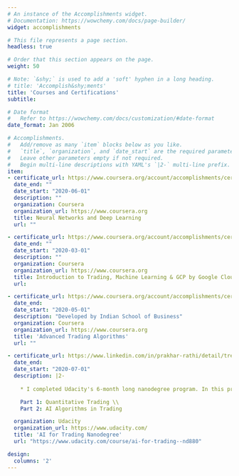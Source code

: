 ```yaml
---
# An instance of the Accomplishments widget.
# Documentation: https://wowchemy.com/docs/page-builder/
widget: accomplishments

# This file represents a page section.
headless: true

# Order that this section appears on the page.
weight: 50

# Note: `&shy;` is used to add a 'soft' hyphen in a long heading.
# title: 'Accomplish&shy;ments'
title: 'Courses and Certifications'
subtitle: 

# Date format
#   Refer to https://wowchemy.com/docs/customization/#date-format
date_format: Jan 2006

# Accomplishments.
#   Add/remove as many `item` blocks below as you like.
#   `title`, `organization`, and `date_start` are the required parameters.
#   Leave other parameters empty if not required.
#   Begin multi-line descriptions with YAML's `|2-` multi-line prefix.
item:
- certificate_url: https://www.coursera.org/account/accomplishments/certificate/TJ6TLBBRXL6R
  date_end: ""
  date_start: "2020-06-01"
  description: ""
  organization: Coursera
  organization_url: https://www.coursera.org
  title: Neural Networks and Deep Learning
  url: ""

- certificate_url: https://www.coursera.org/account/accomplishments/certificate/9TZR5GEE4ZD7
  date_end: ""
  date_start: "2020-03-01"
  description: ""
  organization: Coursera
  organization_url: https://www.coursera.org
  title: Introduction to Trading, Machine Learning & GCP by Google Cloud & New York Institute of Finance
  url: 

- certificate_url: https://www.coursera.org/account/accomplishments/certificate/TJ6TLBBRXL6R
  date_end: 
  date_start: "2020-05-01"
  description: "Developed by Indian School of Business"
  organization: Coursera
  organization_url: https://www.coursera.org
  title: 'Advanced Trading Algorithms'
  url: ""

- certificate_url: https://www.linkedin.com/in/prakhar-rathi/detail/treasury/education:660018129/?entityUrn=urn%3Ali%3Afsd_profileTreasuryMedia%3A(ACoAACWlVAUBbtb8d-IvA14hb9AbWP2Uc4dhO18%2C1591341724813)&section=education%3A660018129&treasuryCount=1
  date_end: 
  date_start: "2020-07-01"
  description: |2- 
    
    * I completed Udacity's 6-month long nanodegree program. In this program, I analyzed real data and built financial models for trading. The program was divided into two parts.

    Part 1: Quantitative Trading \\
    Part 2: AI Algorithms in Trading

  organization: Udacity
  organization_url: https://www.udacity.com/
  title: 'AI for Trading Nanodegree'
  url: "https://www.udacity.com/course/ai-for-trading--nd880"

design:
  columns: '2' 
---
```

